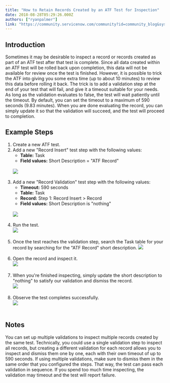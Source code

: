 ```yaml
---
title: "How to Retain Records Created by an ATF Test for Inspection"
date: 2018-08-28T05:29:26.000Z
authors: ["ryanpalmer"]
link: "https://community.servicenow.com/community?id=community_blog&sys_id=80f34f3bdbc02b44fece0b55ca961990"
---
```

<h2>Introduction</h2>
<p>Sometimes it may be desirable to inspect a record or records created as part of an ATF test after that test is complete. Since all data created within an ATF test will be rolled back upon completion, this data will not be available for review once the test is finished. However, it is possible to trick the ATF into giving you some extra time (up to about 10 minutes) to review this data before rolling it back. The trick is to add a validation step at the end of your test that will fail, and give it a timeout suitable for your needs. As long as the validation evaluates to false, the test will wait patiently until the timeout. By default, you can set the timeout to a maximum of 590 seconds (9.83 minutes). When you are done evaluating the record, you can simply update it so that the validation will succeed, and the test will proceed to completion.</p>
<h2>Example Steps</h2>
<ol><li>Create a new ATF test.</li><li>Add a new &#34;Record Insert&#34; test step with the following values:
<ul><li><strong>Table:</strong> Task</li><li><strong>Field values:</strong> Short Description &#61; &#34;ATF Record&#34;</li></ul>
<br /><img style="max-width: 100%; max-height: 480px;" src="3f90cb33dbc02b44fece0b55ca9619d9.iix" /><br /><br /></li><li>Add a new &#34;Record Validation&#34; test step with the following values:
<ul><li><strong>Timeout:</strong> 590 seconds</li><li><strong>Table:</strong> Task</li><li><strong>Record:</strong> Step 1: Record Insert &gt; Record</li><li><strong>Field values:</strong> Short Description is &#34;nothing&#34;</li></ul>
<br /><img style="max-width: 100%; max-height: 480px;" src="1a908f33dbc02b44fece0b55ca9619dc.iix" /><br /><br /></li><li>Run the test.<br /><img src="a5f14737dbc02b44fece0b55ca961930.iix" /><br /><br /></li><li>Once the test reaches the validation step, search the Task table for your record by searching for the &#34;ATF Record&#34; short description. <img src="ca02c737dbc02b44fece0b55ca961996.iix" /><br /><br /></li><li>Open the record and inspect it.<br /><img src="57f18737dbc02b44fece0b55ca961996.iix" /><br /><br /></li><li>When you&#39;re finished inspecting, simply update the short description to &#34;nothing&#34; to satisfy our validation and dismiss the record.<br /><img src="d8028737dbc02b44fece0b55ca9619b3.iix" /><br /><br /></li><li>Observe the test completes successfully.<br /><img src="d9024737dbc02b44fece0b55ca961976.iix" /><br /><br /></li></ol>
<h2>Notes</h2>
<p>You can set up multiple validations to inspect multiple records created by the same test. Technically, you could use a single validation step to inspect all records, but creating a different validation for each record allows you to inspect and dismiss them one by one, each with their own timeout of up to 590 seconds. If using multiple validations, make sure to dismiss them in the same order that you configured the steps. That way, the test can pass each validation in sequence. If you spend too much time inspecting, the validation may timeout and the test will report failure.</p>